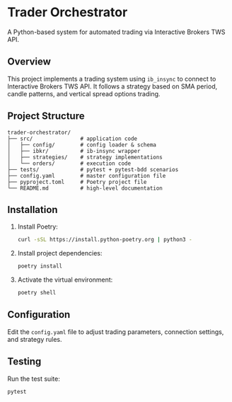 # Trader Orchestrator

A Python-based system for automated trading via Interactive Brokers TWS API.

## Overview

This project implements a trading system using `ib_insync` to connect to Interactive Brokers TWS API. It follows a strategy based on SMA period, candle patterns, and vertical spread options trading.

## Project Structure

```
trader-orchestrator/
├── src/               # application code
│   ├── config/        # config loader & schema
│   ├── ibkr/          # ib‑insync wrapper
│   ├── strategies/    # strategy implementations
│   └── orders/        # execution code
├── tests/             # pytest + pytest‑bdd scenarios
├── config.yaml        # master configuration file
├── pyproject.toml     # Poetry project file
└── README.md          # high‑level documentation
```

## Installation

1. Install Poetry:
   ```bash
   curl -sSL https://install.python-poetry.org | python3 -
   ```

2. Install project dependencies:
   ```bash
   poetry install
   ```

3. Activate the virtual environment:
   ```bash
   poetry shell
   ```

## Configuration

Edit the `config.yaml` file to adjust trading parameters, connection settings, and strategy rules.

## Testing

Run the test suite:

```bash
pytest
``` 